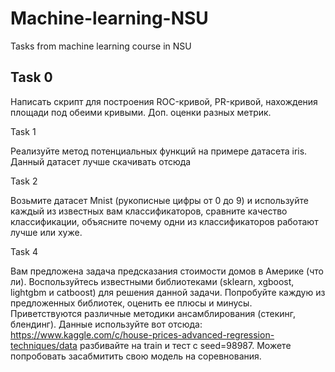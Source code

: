 # Machine-learning-NSU
Tasks from machine learning course in NSU


Task 0
-
Написать скрипт для построения ROC-кривой, PR-кривой, нахождения площади под обеими кривыми. Доп. оценки разных метрик. 


Task 1 

Реализуйте метод потенциальных функций на примере датасета iris. Данный датасет лучше скачивать отсюда


Task 2

Возьмите датасет Mnist (рукописные цифры от 0 до 9) и используйте каждый из известных вам классификаторов, сравните качество классификации, объясните почему одни из классификаторов работают лучше или хуже. 


Task 4 

Вам предложена задача предсказания стоимости домов в Америке (что ли). Воспользуйтесь известными библиотеками (sklearn, xgboost, lightgbm и catboost) для решения данной задачи. Попробуйте каждую из предложенных библиотек, оценить ее плюсы и минусы. Приветствуются различные методики ансамблирования (стекинг, блендинг). 
Данные используйте вот отсюда: https://www.kaggle.com/c/house-prices-advanced-regression-techniques/data разбивайте на train и тест с seed=98987. Можете попробовать засабмитить свою модель на соревнования.
